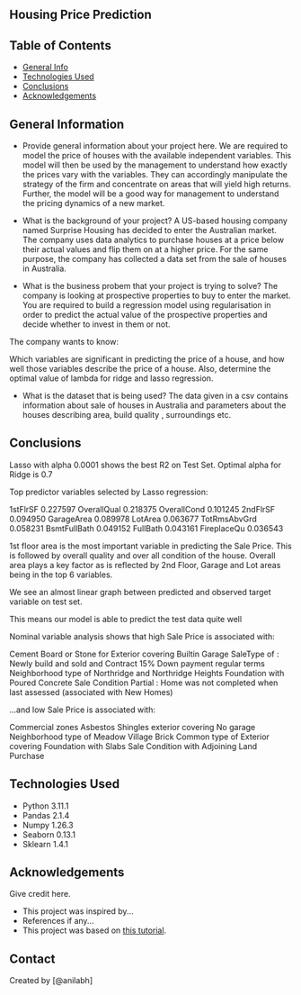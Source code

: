 ## Housing Price Prediction


## Table of Contents
* [General Info](#general-information)
* [Technologies Used](#technologies-used)
* [Conclusions](#conclusions)
* [Acknowledgements](#acknowledgements)

<!-- You can include any other section that is pertinent to your problem -->

## General Information
- Provide general information about your project here.
We are required to model the price of houses with the available independent variables. This model will then be used by the management to understand how exactly the prices vary with the variables. They can accordingly manipulate the strategy of the firm and concentrate on areas that will yield high returns. Further, the model will be a good way for management to understand the pricing dynamics of a new market.

- What is the background of your project?
A US-based housing company named Surprise Housing has decided to enter the Australian market. The company uses data analytics to purchase houses at a price below their actual values and flip them on at a higher price. For the same purpose, the company has collected a data set from the sale of houses in Australia. 

- What is the business probem that your project is trying to solve?
The company is looking at prospective properties to buy to enter the market. You are required to build a regression model using regularisation in order to predict the actual value of the prospective properties and decide whether to invest in them or not.

The company wants to know:

Which variables are significant in predicting the price of a house, and how well those variables describe the price of a house. Also, determine the optimal value of lambda for ridge and lasso regression.

- What is the dataset that is being used?
The data given in a csv contains information about sale of houses in Australia and parameters about the houses describing area, build quality , surroundings etc.

<!-- You don't have to answer all the questions - just the ones relevant to your project. -->

## Conclusions

<!-- You don't have to answer all the questions - just the ones relevant to your project. -->
Lasso with alpha 0.0001 shows the best R2 on Test Set. Optimal alpha for Ridge is 0.7

Top predictor variables selected by Lasso regression:

1stFlrSF 0.227597
OverallQual 0.218375
OverallCond 0.101245
2ndFlrSF 0.094950
GarageArea 0.089978
LotArea 0.063677
TotRmsAbvGrd 0.058231
BsmtFullBath 0.049152
FullBath 0.043161
FireplaceQu 0.036543

1st floor area is the most important variable in predicting the Sale Price. This is followed by overall quality and over all condition of the house. Overall area plays a key factor as is reflected by 2nd Floor, Garage and Lot areas being in the top 6 variables.

We see an almost linear graph between predicted and observed target variable on test set.

This means our model is able to predict the test data quite well

Nominal variable analysis shows that high Sale Price is associated with:

Cement Board or Stone for Exterior covering
Builtin Garage
SaleType of : Newly build and sold and Contract 15% Down payment regular terms
Neighborhood type of Northridge and Northridge Heights
Foundation with Poured Concrete
Sale Condition Partial : Home was not completed when last assessed (associated with New Homes)

...and low Sale Price is associated with:

Commercial zones
Asbestos Shingles exterior covering
No garage
Neighborhood type of Meadow Village
Brick Common type of Exterior covering
Foundation with Slabs
Sale Condition with Adjoining Land Purchase

## Technologies Used
- Python 3.11.1
- Pandas 2.1.4
- Numpy 1.26.3 
- Seaborn 0.13.1
- Sklearn 1.4.1

<!-- As the libraries versions keep on changing, it is recommended to mention the version of library used in this project -->

## Acknowledgements
Give credit here.
- This project was inspired by...
- References if any...
- This project was based on [this tutorial](https://www.example.com).


## Contact
Created by [@anilabh]


<!-- Optional -->
<!-- ## License -->
<!-- This project is open source and available under the [... License](). -->

<!-- You don't have to include all sections - just the one's relevant to your project -->